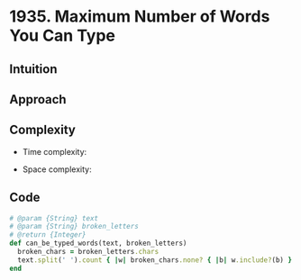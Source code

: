 # 1935. Maximum Number of Words You Can Type

## Intuition

## Approach
<!-- Describe your approach to solving the problem. -->

## Complexity

- Time complexity:
<!-- Add your time complexity here, e.g. $$O(n)$$ -->

- Space complexity:
<!-- Add your space complexity here, e.g. $$O(n)$$ -->

## Code

```ruby
# @param {String} text
# @param {String} broken_letters
# @return {Integer}
def can_be_typed_words(text, broken_letters)
  broken_chars = broken_letters.chars
  text.split(' ').count { |w| broken_chars.none? { |b| w.include?(b) } }
end
```
